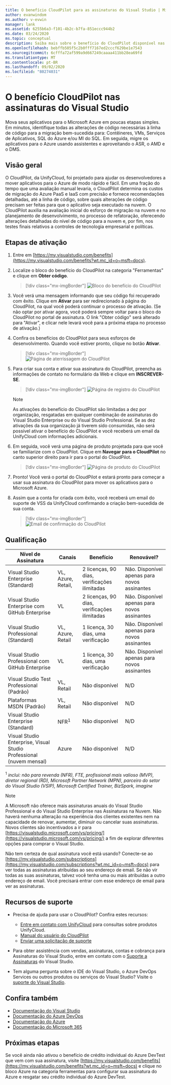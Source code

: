 ```yaml
---
title: O benefício CloudPilot para as assinaturas do Visual Studio | Microsoft Docs
author: evanwindom
ms.author: v-evwin
manager: lank
ms.assetid: 6255b6a3-f101-4b2c-b7fa-851eccc944b2
ms.date: 03/24/2020
ms.topic: conceptual
description: Saiba mais sobre o benefício do CloudPilot disponível nas assinaturas do Visual Studio selecionadas
ms.openlocfilehash: bebffb505f5c2b0fff7167ed2cccf629be1e7543
ms.sourcegitcommit: 6cfffa72af599a9d667249caaaa411bb28ea69fd
ms.translationtype: MT
ms.contentlocale: pt-BR
ms.lasthandoff: 09/02/2020
ms.locfileid: "80274031"
---
```

# <a name="the-cloudpilot-benefit-in-visual-studio-subscriptions"></a>O benefício CloudPilot nas assinaturas do Visual Studio
Mova seus aplicativos para o Microsoft Azure em poucas etapas simples. Em minutos, identifique todas as alterações de código necessárias à linha de código para a migração bem-sucedida para: Contêineres, VMs, Serviços de Aplicativos, SQL do Azure e/ou MI do SQL. Em seguida, migre os aplicativos para o Azure usando assistentes e aproveitando o ASR, o AMD e o DMS.

## <a name="overview"></a>Visão geral
O CloudPilot, da UnifyCloud, foi projetado para ajudar os desenvolvedores a mover aplicativos para o Azure de modo rápido e fácil.  Em uma fração do tempo que uma avaliação manual levaria, o CloudPilot determina os custos de migração do Azure PaaS e IaaS com precisão e fornece recomendações detalhadas, até a linha de código, sobre quais alterações de código precisam ser feitas para que o aplicativo seja executado na nuvem. O CloudPilot auxilia na avaliação inicial do esforço de migração na nuvem e no planejamento de desenvolvimento, no processo de refatoração, oferecendo alterações detalhadas do nível de código para a nuvem e, por fim, nos testes finais relativos a controles de tecnologia empresarial e políticas.

## <a name="activation-steps"></a>Etapas de ativação
1. Entre em [https://my.visualstudio.com/benefits](https://my.visualstudio.com/benefits?wt.mc_id=o~msft~docs).

2. Localize o bloco do benefício do CloudPilot na categoria "Ferramentas" e clique em **Obter código**.

   > [!div class="mx-imgBorder"]
   > ![Bloco do benefício do CloudPilot](_img/vs-cloudpilot/vs-cloudpilot-tile-ent.png)

0. Você verá uma mensagem informando que seu código foi recuperado com êxito.  Clique em **Ativar** para ser redirecionado à página do CloudPilot, na qual você poderá continuar o processo de ativação.  (Se não optar por ativar agora, você poderá sempre voltar para o bloco do CloudPilot no portal de assinatura.  O link "Obter código" será alterado para "Ativar", e clicar nele levará você para a próxima etapa no processo de ativação.)

0. Confira os benefícios do CloudPilot para seus esforços de desenvolvimento.  Quando você estiver pronto, clique no botão **Ativar**.

   > [!div class="mx-imgBorder"]
   > ![Página de aterrissagem do CloudPilot](_img/vs-cloudpilot/vs-cloudpilot-landing.png)

0. Para criar sua conta e ativar sua assinatura do CloudPilot, preencha as informações de contato no formulário da Web e clique em **INSCREVER-SE**.

   > [!div class="mx-imgBorder"]
   > ![Página de registro do CloudPilot](_img/vs-cloudpilot/vs-cloudpilot-register.png)

   > [!NOTE]
   > As ativações do benefício do CloudPilot são limitadas a dez por organização, resgatadas em qualquer combinação de assinaturas do Visual Studio Enterprise ou do Visual Studio Professional.  Se as dez ativações da sua organização já tiverem sido consumidas, não será possível ativar o benefício do CloudPilot e você receberá um email da UnifyCloud com informações adicionais.

0. Em seguida, você verá uma página de produto projetada para que você se familiarize com o CloudPilot.  Clique em **Navegar para o CloudPilot** no canto superior direito para ir para o portal do CloudPilot.

    > [!div class="mx-imgBorder"]
    > ![Página de produto do CloudPilot](_img/vs-cloudpilot/vs-cloudpilot-navigate.png)

0. Pronto!  Você verá o portal do CloudPilot e estará pronto para começar a usar sua assinatura do CloudPilot para mover os aplicativos para o Microsoft Azure.

0. Assim que a conta for criada com êxito, você receberá um email do suporte de VSS da UnifyCloud confirmando a criação bem-sucedida de sua conta.

    > [!div class="mx-imgBorder"]
    > ![Email de confirmação do CloudPilot](_img/vs-cloudpilot/vs-cloudpilot-email.png)

## <a name="eligibility"></a>Qualificação

| Nível de Assinatura                                                 |     Canais                                            | Benefício                                                          | Renovável?    |
|--------------------------------------------------------------------|---------------------------------------------------------|------------------------------------------------------------------|---------------|
| Visual Studio Enterprise (Standard)   | VL, Azure, Retail, | 2 licenças, 90 dias, verificações ilimitadas       |  Não.  Disponível apenas para novos assinantes          |
| Visual Studio Enterprise com GitHub Enterprise   | VL | 2 licenças, 90 dias, verificações ilimitadas       |  Não.  Disponível apenas para novos assinantes          |
| Visual Studio Professional (Standard) | VL, Azure, Retail                                       | 1 licença, 30 dias, uma verificação                                                            |  Não.  Disponível apenas para novos assinantes           |
| Visual Studio Professional com GitHub Enterprise | VL | 1 licença, 30 dias, uma verificação                                                            |  Não.  Disponível apenas para novos assinantes           |
| Visual Studio Test Professional (Padrão)                         | VL, Retail                                              | Não disponível                                             |  N/D           |
| Plataformas MSDN (Padrão)                                          | VL, Retail                                              | Não disponível                                              |  N/D          |
| Visual Studio Enterprise (Standard)  | NFR<sup>1</sup> |Não disponível  | N/D |
| Visual Studio Enterprise, Visual Studio Professional (nuvem mensal) | Azure | Não disponível | N/D |

<sup>1</sup>  *inclui: não para revenda (NFR), FTE, profissional mais valioso (MVP), diretor regional (RD), Microsoft Partner Network (MPN), parceiro do setor do Visual Studio (VSIP), Microsoft Certified Trainer, BizSpark, imagine*

> [!NOTE]
> A Microsoft não oferece mais assinaturas anuais do Visual Studio Professional e do Visual Studio Enterprise nas Assinaturas na Nuvem. Não haverá nenhuma alteração na experiência dos clientes existentes nem na capacidade de renovar, aumentar, diminuir ou cancelar suas assinaturas. Novos clientes são incentivados a ir para [https://visualstudio.microsoft.com/vs/pricing/](https://visualstudio.microsoft.com/vs/pricing/) a fim de explorar diferentes opções para comprar o Visual Studio.

Não tem certeza de qual assinatura você está usando?  Conecte-se ao [https://my.visualstudio.com/subscriptions](https://my.visualstudio.com/subscriptions?wt.mc_id=o~msft~docs) para ver todas as assinaturas atribuídas ao seu endereço de email. Se não vir todas as suas assinaturas, talvez você tenha uma ou mais atribuídas a outro endereço de email.  Você precisará entrar com esse endereço de email para ver as assinaturas.

## <a name="support-resources"></a>Recursos de suporte
- Precisa de ajuda para usar o CloudPilot?  Confira estes recursos:
  - [Entre em contato com UnifyCloud](https://www.unifycloud.com/contacts/) para consultas sobre produtos UnifyCloud.
  - [Manual do usuário do CloudPilot](https://www.cloudatlasinc.com/cloudpilot/doc/CloudPilot-User-Manual.pdf )
  - [Enviar uma solicitação de suporte](https://support.datacamp.com/hc/requests/new)

- Para obter assistência com vendas, assinaturas, contas e cobrança para Assinaturas do Visual Studio, entre em contato com o [Suporte a Assinaturas](https://visualstudio.microsoft.com/subscriptions/support/) do Visual Studio.
- Tem alguma pergunta sobre o IDE do Visual Studio, o Azure DevOps Services ou outros produtos ou serviços do Visual Studio?  Visite o [suporte do Visual Studio](https://visualstudio.microsoft.com/support/).

## <a name="see-also"></a>Confira também
- [Documentação do Visual Studio](https://docs.microsoft.com/visualstudio/)
- [Documentação do Azure DevOps](https://docs.microsoft.com/azure/devops/)
- [Documentação do Azure](https://docs.microsoft.com/azure/)
- [Documentação do Microsoft 365](https://docs.microsoft.com/microsoft-365/)

## <a name="next-steps"></a>Próximas etapas
Se você ainda não ativou o benefício de crédito individual do Azure DevTest que vem com sua assinatura, visite [https://my.visualstudio.com/benefits](https://my.visualstudio.com/benefits?wt.mc_id=o~msft~docs) e clique no bloco Azure na categoria ferramentas para configurar sua assinatura do Azure e resgatar seu crédito individual do Azure DevTest.
